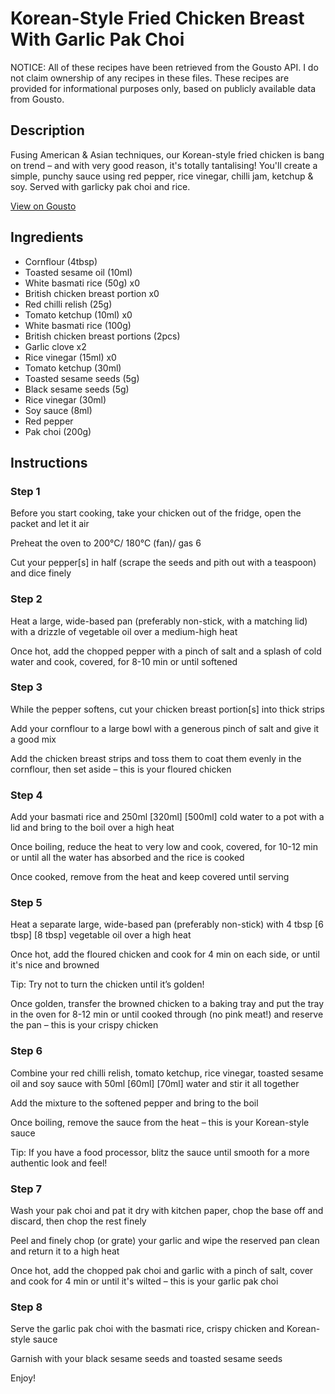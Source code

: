 # Korean-Style Fried Chicken Breast With Garlic Pak Choi

NOTICE: All of these recipes have been retrieved from the Gousto API. I do not claim ownership of any recipes in these files. These recipes are provided for informational purposes only, based on publicly available data from Gousto.

## Description

Fusing American & Asian techniques, our Korean-style fried chicken is bang on trend – and with very good reason, it's totally tantalising! You'll create a simple, punchy sauce using red pepper, rice vinegar, chilli jam, ketchup & soy. Served with garlicky pak choi and rice.

[View on Gousto](https://www.gousto.co.uk/recipes/cookbook/korean-style-fried-chicken-breast-with-garlic-pak-choi)

## Ingredients

- Cornflour (4tbsp)
- Toasted sesame oil (10ml)
- White basmati rice (50g) x0
- British chicken breast portion x0
- Red chilli relish (25g)
- Tomato ketchup (10ml) x0
- White basmati rice (100g)
- British chicken breast portions (2pcs)
- Garlic clove x2
- Rice vinegar (15ml) x0
- Tomato ketchup (30ml)
- Toasted sesame seeds (5g)
- Black sesame seeds (5g)
- Rice vinegar (30ml)
- Soy sauce (8ml)
- Red pepper
- Pak choi (200g)

## Instructions


### Step 1

Before you start cooking, take your chicken out of the fridge, open the packet and let it air

Preheat the oven to 200°C/ 180°C (fan)/ gas 6

Cut your pepper[s] in half (scrape the seeds and pith out with a teaspoon) and dice finely


### Step 2

Heat a large, wide-based pan (preferably non-stick, with a matching lid) with a drizzle of vegetable oil over a medium-high heat

Once hot, add the chopped pepper with a pinch of salt and a splash of cold water and cook, covered, for 8-10 min or until softened


### Step 3

While the pepper softens, cut your chicken breast portion[s] into thick strips

Add your cornflour to a large bowl with a generous pinch of salt and give it a good mix

Add the chicken breast strips and toss them to coat them evenly in the cornflour, then set aside – this is your floured chicken


### Step 4

Add your basmati rice and 250ml<span class="text-purple"> [320ml]</span> <span class="text-danger">[500ml]</span> cold water to a pot with a lid and bring to the boil over a high heat

Once boiling, reduce the heat to very low and cook, covered, for 10-12 min or until all the water has absorbed and the rice is cooked

Once cooked, remove from the heat and keep covered until serving


### Step 5

Heat a separate large, wide-based pan (preferably non-stick) with 4 tbsp<span class="text-purple"> [6 tbsp]</span> <span class="text-danger">[8 tbsp]</span> vegetable oil over a high heat

Once hot, add the floured chicken and cook for 4 min on each side, or until it's nice and browned

Tip: Try not to turn the chicken until it’s golden!

Once golden, transfer the browned chicken to a baking tray and put the tray in the oven for 8-12 min or until cooked through (no pink meat!) and reserve the pan  – this is your crispy chicken


### Step 6

Combine your red chilli relish, tomato ketchup, rice vinegar, toasted sesame oil and soy sauce with 50ml<span class="text-purple"> [60ml] </span><span class="text-danger">[70ml]</span> water and stir it all together

Add the mixture to the softened pepper and bring to the boil

Once boiling, remove the sauce from the heat – this is your Korean-style sauce

Tip: If you have a food processor, blitz the sauce until smooth for a more authentic look and feel!


### Step 7

Wash your pak choi and pat it dry with kitchen paper, chop the base off and discard, then chop the rest finely

Peel and finely chop (or grate) your garlic and wipe the reserved pan clean and return it to a high heat

Once hot, add the chopped pak choi and garlic with a pinch of salt, cover and cook for 4 min or until it's wilted – this is your garlic pak choi

### Step 8

Serve the garlic pak choi with the basmati rice, crispy chicken and Korean-style sauce

Garnish with your black sesame seeds and toasted sesame seeds

Enjoy!

